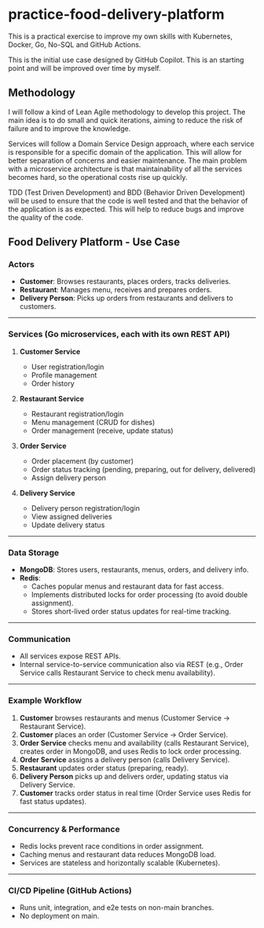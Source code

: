 # practice-food-delivery-platform

This is a practical exercise to improve my own skills with Kubernetes, Docker, Go, No-SQL and GitHub Actions.

This is the initial use case designed by GitHub Copilot. This is an starting point and will be improved over time by myself.

## Methodology

I will follow a kind of Lean Agile methodology to develop this project. The main idea is to do small and quick iterations, aiming to reduce the risk of failure and to improve the knowledge.

Services will follow a Domain Service Design approach, where each service is responsible for a specific domain of the application. This will allow for better separation of concerns and easier maintenance. The main problem with a microservice architecture is that maintainability of all the services becomes hard, so the operational costs rise up quickly.

TDD (Test Driven Development) and BDD (Behavior Driven Development) will be used to ensure that the code is well tested and that the behavior of the application is as expected. This will help to reduce bugs and improve the quality of the code.

## Food Delivery Platform - Use Case

### Actors

- **Customer**: Browses restaurants, places orders, tracks deliveries.
- **Restaurant**: Manages menu, receives and prepares orders.
- **Delivery Person**: Picks up orders from restaurants and delivers to customers.

---

### Services (Go microservices, each with its own REST API)

1. **Customer Service**
    - User registration/login
    - Profile management
    - Order history

2. **Restaurant Service**
    - Restaurant registration/login
    - Menu management (CRUD for dishes)
    - Order management (receive, update status)

3. **Order Service**
    - Order placement (by customer)
    - Order status tracking (pending, preparing, out for delivery, delivered)
    - Assign delivery person

4. **Delivery Service**
    - Delivery person registration/login
    - View assigned deliveries
    - Update delivery status

---

### Data Storage

- **MongoDB**: Stores users, restaurants, menus, orders, and delivery info.
- **Redis**:
    - Caches popular menus and restaurant data for fast access.
    - Implements distributed locks for order processing (to avoid double assignment).
    - Stores short-lived order status updates for real-time tracking.

---

### Communication

- All services expose REST APIs.
- Internal service-to-service communication also via REST (e.g., Order Service calls Restaurant Service to check menu availability).

---

### Example Workflow

1. **Customer** browses restaurants and menus (Customer Service → Restaurant Service).
2. **Customer** places an order (Customer Service → Order Service).
3. **Order Service** checks menu and availability (calls Restaurant Service), creates order in MongoDB, and uses Redis to lock order processing.
4. **Order Service** assigns a delivery person (calls Delivery Service).
5. **Restaurant** updates order status (preparing, ready).
6. **Delivery Person** picks up and delivers order, updating status via Delivery Service.
7. **Customer** tracks order status in real time (Order Service uses Redis for fast status updates).

---

### Concurrency & Performance

- Redis locks prevent race conditions in order assignment.
- Caching menus and restaurant data reduces MongoDB load.
- Services are stateless and horizontally scalable (Kubernetes).

---

### CI/CD Pipeline (GitHub Actions)

- Runs unit, integration, and e2e tests on non-main branches.
- No deployment on main.
